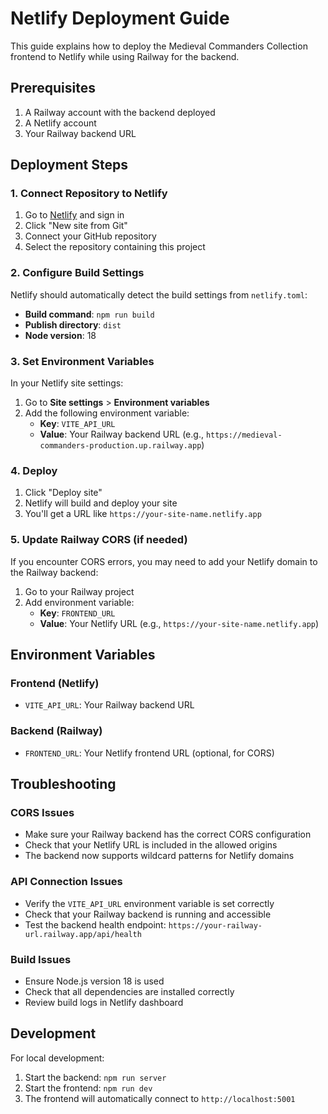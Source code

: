 # Netlify Deployment Guide

This guide explains how to deploy the Medieval Commanders Collection frontend to Netlify while using Railway for the backend.

## Prerequisites

1. A Railway account with the backend deployed
2. A Netlify account
3. Your Railway backend URL

## Deployment Steps

### 1. Connect Repository to Netlify

1. Go to [Netlify](https://netlify.com) and sign in
2. Click "New site from Git"
3. Connect your GitHub repository
4. Select the repository containing this project

### 2. Configure Build Settings

Netlify should automatically detect the build settings from `netlify.toml`:
- **Build command**: `npm run build`
- **Publish directory**: `dist`
- **Node version**: 18

### 3. Set Environment Variables

In your Netlify site settings:

1. Go to **Site settings** > **Environment variables**
2. Add the following environment variable:
   - **Key**: `VITE_API_URL`
   - **Value**: Your Railway backend URL (e.g., `https://medieval-commanders-production.up.railway.app`)

### 4. Deploy

1. Click "Deploy site"
2. Netlify will build and deploy your site
3. You'll get a URL like `https://your-site-name.netlify.app`

### 5. Update Railway CORS (if needed)

If you encounter CORS errors, you may need to add your Netlify domain to the Railway backend:

1. Go to your Railway project
2. Add environment variable:
   - **Key**: `FRONTEND_URL`
   - **Value**: Your Netlify URL (e.g., `https://your-site-name.netlify.app`)

## Environment Variables

### Frontend (Netlify)
- `VITE_API_URL`: Your Railway backend URL

### Backend (Railway)
- `FRONTEND_URL`: Your Netlify frontend URL (optional, for CORS)

## Troubleshooting

### CORS Issues
- Make sure your Railway backend has the correct CORS configuration
- Check that your Netlify URL is included in the allowed origins
- The backend now supports wildcard patterns for Netlify domains

### API Connection Issues
- Verify the `VITE_API_URL` environment variable is set correctly
- Check that your Railway backend is running and accessible
- Test the backend health endpoint: `https://your-railway-url.railway.app/api/health`

### Build Issues
- Ensure Node.js version 18 is used
- Check that all dependencies are installed correctly
- Review build logs in Netlify dashboard

## Development

For local development:
1. Start the backend: `npm run server`
2. Start the frontend: `npm run dev`
3. The frontend will automatically connect to `http://localhost:5001`
